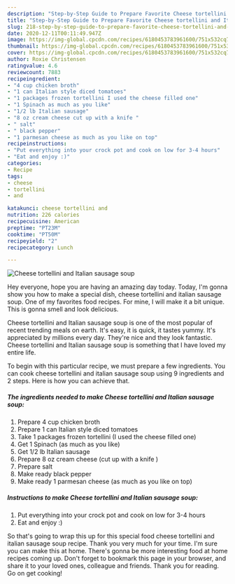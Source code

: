 ```yaml
---
description: "Step-by-Step Guide to Prepare Favorite Cheese tortellini and Italian sausage soup"
title: "Step-by-Step Guide to Prepare Favorite Cheese tortellini and Italian sausage soup"
slug: 218-step-by-step-guide-to-prepare-favorite-cheese-tortellini-and-italian-sausage-soup
date: 2020-12-11T00:11:49.947Z
image: https://img-global.cpcdn.com/recipes/6180453783961600/751x532cq70/cheese-tortellini-and-italian-sausage-soup-recipe-main-photo.jpg
thumbnail: https://img-global.cpcdn.com/recipes/6180453783961600/751x532cq70/cheese-tortellini-and-italian-sausage-soup-recipe-main-photo.jpg
cover: https://img-global.cpcdn.com/recipes/6180453783961600/751x532cq70/cheese-tortellini-and-italian-sausage-soup-recipe-main-photo.jpg
author: Roxie Christensen
ratingvalue: 4.6
reviewcount: 7883
recipeingredient:
- "4 cup chicken broth"
- "1 can Italian style diced tomatoes"
- "1 packages frozen tortellini I used the cheese filled one"
- "1 Spinach as much as you like"
- "1/2 lb Italian sausage"
- "8 oz cream cheese cut up with a knife "
- " salt"
- " black pepper"
- "1 parmesan cheese as much as you like on top"
recipeinstructions:
- "Put everything into your crock pot and cook on low for 3-4 hours"
- "Eat and enjoy :)"
categories:
- Recipe
tags:
- cheese
- tortellini
- and

katakunci: cheese tortellini and 
nutrition: 226 calories
recipecuisine: American
preptime: "PT23M"
cooktime: "PT50M"
recipeyield: "2"
recipecategory: Lunch

---
```



![Cheese tortellini and Italian sausage soup](https://img-global.cpcdn.com/recipes/6180453783961600/751x532cq70/cheese-tortellini-and-italian-sausage-soup-recipe-main-photo.jpg)

Hey everyone, hope you are having an amazing day today. Today, I'm gonna show you how to make a special dish, cheese tortellini and italian sausage soup. One of my favorites food recipes. For mine, I will make it a bit unique. This is gonna smell and look delicious.



Cheese tortellini and Italian sausage soup is one of the most popular of recent trending meals on earth. It's easy, it is quick, it tastes yummy. It's appreciated by millions every day. They're nice and they look fantastic. Cheese tortellini and Italian sausage soup is something that I have loved my entire life.


To begin with this particular recipe, we must prepare a few ingredients. You can cook cheese tortellini and italian sausage soup using 9 ingredients and 2 steps. Here is how you can achieve that.

<!--inarticleads1-->

##### The ingredients needed to make Cheese tortellini and Italian sausage soup:

1. Prepare 4 cup chicken broth
1. Prepare 1 can Italian style diced tomatoes
1. Take 1 packages frozen tortellini (I used the cheese filled one)
1. Get 1 Spinach (as much as you like)
1. Get 1/2 lb Italian sausage
1. Prepare 8 oz cream cheese (cut up with a knife )
1. Prepare  salt
1. Make ready  black pepper
1. Make ready 1 parmesan cheese (as much as you like on top)




<!--inarticleads2-->

##### Instructions to make Cheese tortellini and Italian sausage soup:

1. Put everything into your crock pot and cook on low for 3-4 hours
1. Eat and enjoy :)




So that's going to wrap this up for this special food cheese tortellini and italian sausage soup recipe. Thank you very much for your time. I'm sure you can make this at home. There's gonna be more interesting food at home recipes coming up. Don't forget to bookmark this page in your browser, and share it to your loved ones, colleague and friends. Thank you for reading. Go on get cooking!
